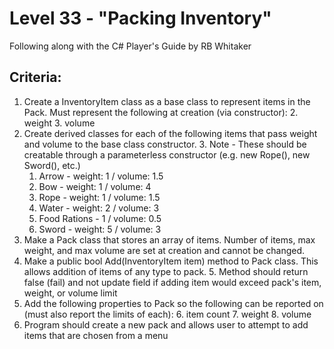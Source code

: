# Level 33 - "Packing Inventory"
Following along with the C# Player's Guide by RB Whitaker
## Criteria:
1. Create a InventoryItem class as a base class to represent items in the Pack. Must represent the following at creation (via constructor):
   2. weight
   3. volume
2. Create derived classes for each of the following items that pass weight and volume to the base class constructor. 
   3. Note - These should be creatable through a parameterless constructor (e.g. new Rope(), new Sword(), etc.)
      1. Arrow - weight: 1 / volume: 1.5
      2. Bow - weight: 1 / volume: 4
      3. Rope - weight: 1 / volume: 1.5
      4. Water - weight: 2 / volume: 3
      5. Food Rations - 1 / volume: 0.5
      6. Sword - weight: 5 / volume: 3
3. Make a Pack class that stores an array of items. Number of items, max weight, and max volume are set at creation and cannot be changed.
4. Make a public bool Add(InventoryItem item) method to Pack class. This allows addition of items of any type to pack. 
   5. Method should return false (fail) and not update field if adding item would exceed pack's item, weight, or volume limit
5. Add the following properties to Pack so the following can be reported on (must also report the limits of each):
   6. item count
   7. weight
   8. volume
9. Program should create a new pack and allows user to attempt to add items that are chosen from a menu

